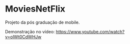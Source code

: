 # MoviesNetFlix
Projeto da pós graduação de mobile.

Demonstração no vídeo: https://www.youtube.com/watch?v=olWt0CdWHJw
